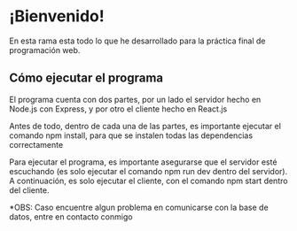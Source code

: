 # ¡Bienvenido!
En esta rama esta todo lo que he desarrollado para la práctica final de programación web.

## Cómo ejecutar el programa
El programa cuenta con dos partes, por un lado el servidor hecho en Node.js con Express, y por otro el cliente hecho en React.js

Antes de todo, dentro de cada una de las partes, es importante ejecutar el comando npm install, para que se instalen todas las dependencias correctamente

Para ejecutar el programa, es importante asegurarse que el servidor esté escuchando (es solo ejecutar el comando npm run dev dentro del servidor). A continuación, es solo ejecutar el cliente, con el comando npm start dentro del cliente.

*OBS: Caso encuentre algun problema en comunicarse con la base de datos, entre en contacto conmigo
